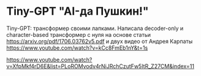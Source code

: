 # Tiny-GPT "AI-да Пушкин!"
Tiny-GPT: трансформер своими лапками. 
Написала decoder-only и character-based трансформер с нуля на основе статьи
https://arxiv.org/pdf/1706.03762v5.pdf
и двух видео от Андрея Карпаты
https://www.youtube.com/watch?v=kCc8FmEb1nY&t=1s

https://www.youtube.com/watch?v=XfpMkf4rD6E&list=PLoROMvodv4rNiJRchCzutFw5ItR_Z27CM&index=11
